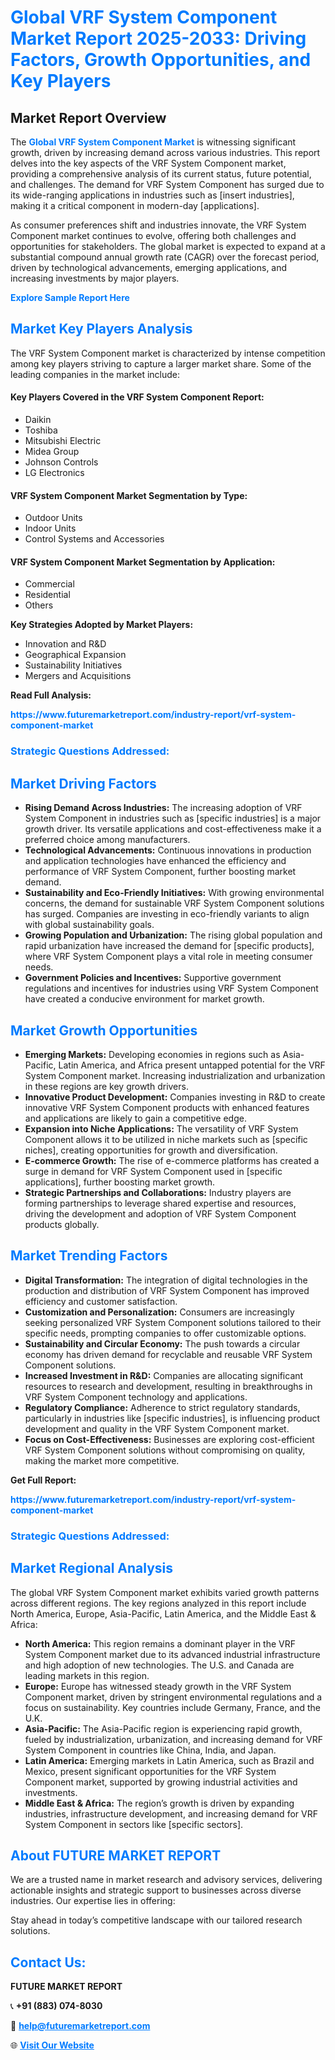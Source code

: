 <h1 style="color: #007BFF;">Global VRF System Component Market Report 2025-2033: Driving Factors, Growth Opportunities, and Key Players</h1>

<section id="overview">
<h2>Market Report Overview</h2>
<p>The <a href="https://www.futuremarketreport.com/industry-report/vrf-system-component-market" style="color: #007BFF; text-decoration: none;"><strong>Global VRF System Component Market</strong></a> is witnessing significant growth, driven by increasing demand across various industries. This report delves into the key aspects of the VRF System Component market, providing a comprehensive analysis of its current status, future potential, and challenges. The demand for VRF System Component has surged due to its wide-ranging applications in industries such as [insert industries], making it a critical component in modern-day [applications].</p>
<p>As consumer preferences shift and industries innovate, the VRF System Component market continues to evolve, offering both challenges and opportunities for stakeholders. The global market is expected to expand at a substantial compound annual growth rate (CAGR) over the forecast period, driven by technological advancements, emerging applications, and increasing investments by major players.</p>
</section>

<section id="overview">
<p><a href="https://www.futuremarketreport.com/request-sample/reportId=50191" style="color: #007BFF; text-decoration: none;"><strong>Explore Sample Report Here</strong></a></p>
</section>

<section id="key-players">
<h2 style="color: #007BFF;">Market Key Players Analysis</h2>
<p>The VRF System Component market is characterized by intense competition among key players striving to capture a larger market share. Some of the leading companies in the market include:</p>
<h4>Key Players Covered in the VRF System Component Report:</h4>
<ul><li>Daikin</li><li>Toshiba</li><li>Mitsubishi Electric</li><li>Midea Group</li><li>Johnson Controls</li><li>LG Electronics</li></ul>
<h4>VRF System Component Market Segmentation by Type:</h4>
<ul><li>Outdoor Units</li><li>Indoor Units</li><li>Control Systems and Accessories</li></ul>

<h4>VRF System Component Market Segmentation by Application:</h4>
<ul><li>Commercial</li><li>Residential</li><li>Others</li></ul>
<p><strong>Key Strategies Adopted by Market Players:</strong></p>
<ul>
<li>Innovation and R&D</li>
<li>Geographical Expansion</li>
<li>Sustainability Initiatives</li>
<li>Mergers and Acquisitions</li>
</ul>
</section>

<section>
<p><strong>Read Full Analysis: </strong></p><a href="https://www.futuremarketreport.com/industry-report/vrf-system-component-market" style="color: #007BFF; text-decoration: none;"><strong>https://www.futuremarketreport.com/industry-report/vrf-system-component-market</strong></a>
<h3 style="color: #007BFF;">Strategic Questions Addressed:</h3>
</section>

<section id="driving-factors">
<h2 style="color: #007BFF;">Market Driving Factors</h2>
<ul>
<li><strong>Rising Demand Across Industries:</strong> The increasing adoption of VRF System Component in industries such as [specific industries] is a major growth driver. Its versatile applications and cost-effectiveness make it a preferred choice among manufacturers.</li>
<li><strong>Technological Advancements:</strong> Continuous innovations in production and application technologies have enhanced the efficiency and performance of VRF System Component, further boosting market demand.</li>
<li><strong>Sustainability and Eco-Friendly Initiatives:</strong> With growing environmental concerns, the demand for sustainable VRF System Component solutions has surged. Companies are investing in eco-friendly variants to align with global sustainability goals.</li>
<li><strong>Growing Population and Urbanization:</strong> The rising global population and rapid urbanization have increased the demand for [specific products], where VRF System Component plays a vital role in meeting consumer needs.</li>
<li><strong>Government Policies and Incentives:</strong> Supportive government regulations and incentives for industries using VRF System Component have created a conducive environment for market growth.</li>
</ul>
</section>

<section id="growth-opportunities">
<h2 style="color: #007BFF;">Market Growth Opportunities</h2>
<ul>
<li><strong>Emerging Markets:</strong> Developing economies in regions such as Asia-Pacific, Latin America, and Africa present untapped potential for the VRF System Component market. Increasing industrialization and urbanization in these regions are key growth drivers.</li>
<li><strong>Innovative Product Development:</strong> Companies investing in R&D to create innovative VRF System Component products with enhanced features and applications are likely to gain a competitive edge.</li>
<li><strong>Expansion into Niche Applications:</strong> The versatility of VRF System Component allows it to be utilized in niche markets such as [specific niches], creating opportunities for growth and diversification.</li>
<li><strong>E-commerce Growth:</strong> The rise of e-commerce platforms has created a surge in demand for VRF System Component used in [specific applications], further boosting market growth.</li>
<li><strong>Strategic Partnerships and Collaborations:</strong> Industry players are forming partnerships to leverage shared expertise and resources, driving the development and adoption of VRF System Component products globally.</li>
</ul>
</section>

<section id="trending-factors">
<h2 style="color: #007BFF;">Market Trending Factors</h2>
<ul>
<li><strong>Digital Transformation:</strong> The integration of digital technologies in the production and distribution of VRF System Component has improved efficiency and customer satisfaction.</li>
<li><strong>Customization and Personalization:</strong> Consumers are increasingly seeking personalized VRF System Component solutions tailored to their specific needs, prompting companies to offer customizable options.</li>
<li><strong>Sustainability and Circular Economy:</strong> The push towards a circular economy has driven demand for recyclable and reusable VRF System Component solutions.</li>
<li><strong>Increased Investment in R&D:</strong> Companies are allocating significant resources to research and development, resulting in breakthroughs in VRF System Component technology and applications.</li>
<li><strong>Regulatory Compliance:</strong> Adherence to strict regulatory standards, particularly in industries like [specific industries], is influencing product development and quality in the VRF System Component market.</li>
<li><strong>Focus on Cost-Effectiveness:</strong> Businesses are exploring cost-efficient VRF System Component solutions without compromising on quality, making the market more competitive.</li>
</ul>
</section>

<section>
<p><strong>Get Full Report: </strong></p><a href="https://www.futuremarketreport.com/industry-report/vrf-system-component-market" style="color: #007BFF; text-decoration: none;"><strong>https://www.futuremarketreport.com/industry-report/vrf-system-component-market</strong></a>
<h3 style="color: #007BFF;">Strategic Questions Addressed:</h3>
</section>


<section id="regional-analysis">
<h2 style="color: #007BFF;">Market Regional Analysis</h2>
<p>The global VRF System Component market exhibits varied growth patterns across different regions. The key regions analyzed in this report include North America, Europe, Asia-Pacific, Latin America, and the Middle East & Africa:</p>
<ul>
<li><strong>North America:</strong> This region remains a dominant player in the VRF System Component market due to its advanced industrial infrastructure and high adoption of new technologies. The U.S. and Canada are leading markets in this region.</li>
<li><strong>Europe:</strong> Europe has witnessed steady growth in the VRF System Component market, driven by stringent environmental regulations and a focus on sustainability. Key countries include Germany, France, and the U.K.</li>
<li><strong>Asia-Pacific:</strong> The Asia-Pacific region is experiencing rapid growth, fueled by industrialization, urbanization, and increasing demand for VRF System Component in countries like China, India, and Japan.</li>
<li><strong>Latin America:</strong> Emerging markets in Latin America, such as Brazil and Mexico, present significant opportunities for the VRF System Component market, supported by growing industrial activities and investments.</li>
<li><strong>Middle East & Africa:</strong> The region’s growth is driven by expanding industries, infrastructure development, and increasing demand for VRF System Component in sectors like [specific sectors].</li>
</ul>
</section>

<footer>
<h2 style="color: #007BFF;">About FUTURE MARKET REPORT</h2>
<p>We are a trusted name in market research and advisory services, delivering actionable insights and strategic support to businesses across diverse industries. Our expertise lies in offering:</p>

<p>Stay ahead in today’s competitive landscape with our tailored research solutions.</p>

<h2 style="color: #007BFF;">Contact Us:</h2>
<p><strong>FUTURE MARKET REPORT</strong></p>
<p>📞 <strong>+91 (883) 074-8030</strong></p>
<p>📧 <strong><a href="mailto:help@futuremarketreport.com" style="color: #007BFF;">help@futuremarketreport.com</a></strong></p>
<p>🌐 <strong><a href="https://www.futuremarketreport.com/" style="color: #007BFF;">Visit Our Website</a></strong></p>
</footer>
